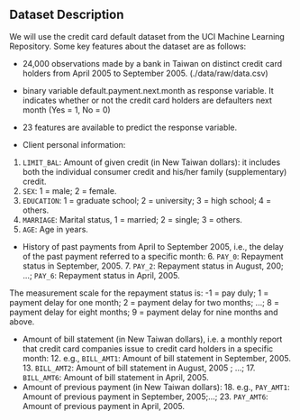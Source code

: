 ## Dataset Description 

We will use the credit card default dataset from the UCI Machine Learning Repository. Some key features about the dataset are as follows:
-  24,000 observations made by a bank in Taiwan on distinct credit card holders from April 2005 to September 2005. (./data/raw/data.csv) 
- binary variable default.payment.next.month as response variable.  It indicates whether or not the credit card holders are defaulters next month (Yes = 1, No = 0)
- 23 features are available to predict the response variable. 

- Client personal information:
1. `LIMIT_BAL`: Amount of given credit (in New Taiwan dollars): it includes both the individual consumer credit and his/her family (supplementary) credit.
2. `SEX`: 1 = male; 2 = female.
3. `EDUCATION`: 1 = graduate school; 2 = university; 3 = high school; 4 = others.
4. `MARRIAGE`: Marital status, 1 = married; 2 = single; 3 = others.
5. `AGE`: Age in years.

- History of past payments from April to September 2005, i.e., the delay of the past payment referred to a specific month: 6. `PAY_0`: Repayment status in September, 2005. 7. `PAY_2`: Repayment status in August, 200; ...; `PAY_6`: Repayment status in April, 2005.

The measurement scale for the repayment status is: -1 = pay duly; 1 = payment delay for one month; 2 = payment delay for two months; ...; 8 = payment delay for eight months; 9 = payment delay for nine months and above.

- Amount of bill statement (in New Taiwan dollars), i.e. a monthly report that credit card companies issue to credit card holders in a specific month: 12. e.g., `BILL_AMT1`: Amount of bill statement in September, 2005. 13. `BILL_AMT2`: Amount of bill statement in August, 2005 ; ...; 17. `BILL_AMT6`: Amount of bill statement in April, 2005.
- Amount of previous payment (in New Taiwan dollars): 18. e.g., `PAY_AMT1`: Amount of previous payment in September, 2005;...; 23. `PAY_AMT6`: Amount of previous payment in April, 2005.
